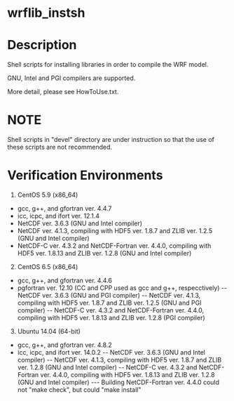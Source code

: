 wrflib_instsh
=============

# Description

Shell scripts for installing libraries in order to compile the WRF model. 

GNU, Intel and PGI compilers are supported. 

More detail, please see HowToUse.txt.


# NOTE
Shell scripts in "devel" directory are under instruction so that the use of these scripts are not recommended.


# Verification Environments

1. CentOS 5.9 (x86_64)
- gcc, g++, and gfortran ver. 4.4.7
- icc, icpc, and ifort ver. 12.1.4
- NetCDF ver. 3.6.3 (GNU and Intel compiler)
- NetCDF ver. 4.1.3, compiling with HDF5 ver. 1.8.7 and ZLIB ver. 1.2.5 (GNU and Intel compiler)
- NetCDF-C ver. 4.3.2 and NetCDF-Fortran ver. 4.4.0, compiling with HDF5 ver. 1.8.13 and ZLIB ver. 1.2.8 (GNU and Intel compiler)

2. CentOS 6.5 (x86_64)
- gcc, g++, and gfortran ver. 4.4.6
- pgfortran ver. 12.10 (CC and CPP used as gcc and g++, respecctively)
-- NetCDF ver. 3.6.3 (GNU and PGI compiler)
-- NetCDF ver. 4.1.3, compiling with HDF5 ver. 1.8.7 and ZLIB ver. 1.2.5 (GNU and PGI compiler)
-- NetCDF-C ver. 4.3.2 and NetCDF-Fortran ver. 4.4.0, compiling with HDF5 ver. 1.8.13 and ZLIB ver. 1.2.8 (PGI compiler)

3. Ubuntu 14.04 (64-bit)
- gcc, g++, and gfortran ver. 4.8.2
- icc, icpc, and ifort ver. 14.0.2
-- NetCDF ver. 3.6.3 (GNU and Intel compiler)
-- NetCDF ver. 4.1.3, compiling with HDF5 ver. 1.8.7 and ZLIB ver. 1.2.8 (GNU and Intel compiler)
-- NetCDF-C ver. 4.3.2 and NetCDF-Fortran ver. 4.4.0, compiling with HDF5 ver. 1.8.13 and ZLIB ver. 1.2.8 (GNU and Intel compiler)
--- Building NetCDF-Fortran ver. 4.4.0 could not "make check", but could "make install"
